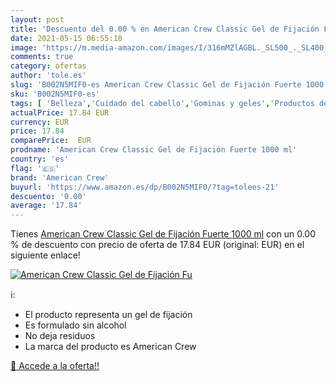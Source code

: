 ```yaml
---
layout: post
title: 'Descuento del 0.00 % en American Crew Classic Gel de Fijación Fu'
date: 2021-05-15 06:55:18
image: 'https://m.media-amazon.com/images/I/316mMZlAGBL._SL500_._SL400_.jpg'
comments: true
category: ofertas
author: 'tole.es'
slug: 'B002N5MIF0-es American Crew Classic Gel de Fijación Fuerte 1000 ml'
sku: 'B002N5MIF0-es'
tags: [ 'Belleza','Cuidado del cabello','Gominas y geles','Productos de peinado','american','american crew','crew', ]
actualPrice: 17.84 EUR
currency: EUR
price: 17.84
comparePrice:  EUR
prodname: 'American Crew Classic Gel de Fijación Fuerte 1000 ml'
country: 'es'
flag: '🇪🇸'
brand: 'American Crew'
buyurl: 'https://www.amazon.es/dp/B002N5MIF0/?tag=tolees-21'
descuento: '0.00'
average: '17.84'
---
```


Tienes [American Crew Classic Gel de Fijación Fuerte 1000 ml](https://www.amazon.es/dp/B002N5MIF0/?tag=tolees-21) con un 0.00 % de descuento con precio de oferta de 17.84 EUR (original:  EUR) en el siguiente enlace!

[![American Crew Classic Gel de Fijación Fu](https://m.media-amazon.com/images/I/316mMZlAGBL._SL500_._SL400_.jpg)](https://www.amazon.es/dp/B002N5MIF0/?tag=tolees-21)

ℹ️:

- El producto representa un gel de fijación
- Es formulado sin alcohol
- No deja residuos
- La marca del producto es American Crew

[🛒 Accede a la oferta!!](https://www.amazon.es/dp/B002N5MIF0/?tag=tolees-21)
